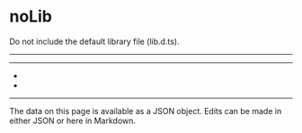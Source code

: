<!-- Important! Do not modify comment blocks. They are necessary for the transformer to work properly -->

<!-- title -->
# noLib

<!-- shortDescription -->
Do not include the default library file (lib.d.ts).

---

<!-- extendedDescription -->


---

<!-- references -->
- []()
- []()
---

<!-- footer -->
The data on this page is available as a JSON object. Edits can be made in either JSON or here in Markdown.
